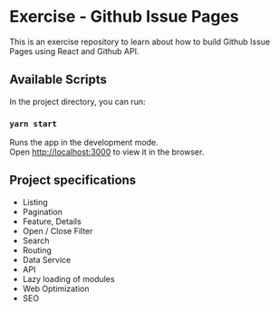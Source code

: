 # Exercise - Github Issue Pages

This is an exercise repository to learn about how to build Github Issue Pages using React and Github API.

## Available Scripts

In the project directory, you can run:

### `yarn start`

Runs the app in the development mode.\
Open [http://localhost:3000](http://localhost:3000) to view it in the browser.

## Project specifications

- Listing
- Pagination
- Feature, Details
- Open / Close Filter
- Search
- Routing
- Data Service
- API
- Lazy loading of modules
- Web Optimization
- SEO
